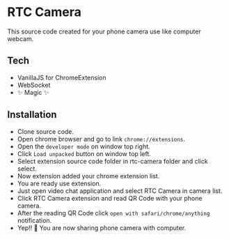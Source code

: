 # RTC Camera

This source code created for your phone camera use like computer webcam.

## Tech

- VanillaJS for ChromeExtension
- WebSocket
- :sparkles: Magic :sparkles:

## Installation

- Clone source code.
- Open chrome browser and go to link ```chrome://extensions```.
- Open the ```developer mode``` on window top right.
- Click ```Load unpacked``` button on window top left.
- Select extension source code folder in rtc-camera folder and click select.
- Now extension added your chrome extension list.
- You are ready use extension.
- Just open video chat application and select RTC Camera in camera list.
- Click RTC Camera extension and read QR Code with your phone camera.
- After the reading QR Code click ```open with safari/chrome/anything``` notification.
- Yep!! :tada: You are now sharing phone camera with computer.
